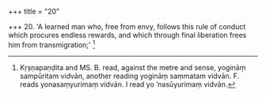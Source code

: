 +++
title = "20"

+++
20. 'A learned man who, free from envy, follows this rule of conduct which procures endless rewards, and which through final liberation frees him from transmigration;' [^9] 


[^9]:  Kṛṣṇapaṇḍita and MS. B. read, against the metre and sense, yogināṃ sampūritam vidvān, another reading yogināṃ saṃmatam vidvān. F. reads yonasaṃyurimaṃ vidvān. I read yo ’nasūyurimaṃ vidvān.
